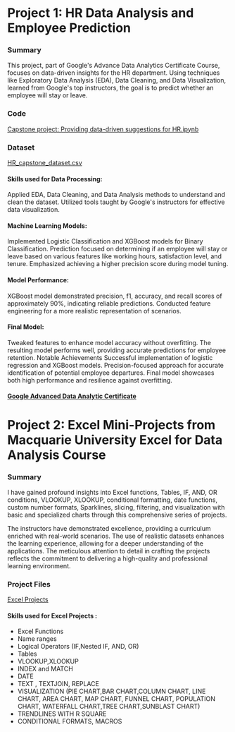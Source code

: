 # Project 1: HR Data Analysis and Employee Prediction

### Summary
This project, part of Google's Advance Data Analytics Certificate Course, focuses on data-driven insights for the HR department. Using techniques like Exploratory Data Analysis (EDA), Data Cleaning, and Data Visualization, learned from Google's top instructors, the goal is to predict whether an employee will stay or leave. 

### Code 
[Capstone project: Providing data-driven suggestions for HR.ipynb](https://github.com/Ospeto/PortfolioProjects/blob/c3447f117b3504f0b4a2217a6c93a6ee5c6fb5af/Python%20Projects/Capstone%20project%3A%20Providing%20data-driven%20suggestions%20for%20HR.ipynb)

### Dataset
[HR_capstone_dataset.csv](https://github.com/Ospeto/PortfolioProjects/blob/c3447f117b3504f0b4a2217a6c93a6ee5c6fb5af/Python%20Projects/HR_capstone_dataset.csv)

#### Skills used for Data Processing:

Applied EDA, Data Cleaning, and Data Analysis methods to understand and clean the dataset.
Utilized tools taught by Google's instructors for effective data visualization.

#### Machine Learning Models:
Implemented Logistic Classification and XGBoost models for Binary Classification.
Prediction focused on determining if an employee will stay or leave based on various features like working hours, satisfaction level, and tenure.
Emphasized achieving a higher precision score during model tuning.

#### Model Performance:
XGBoost model demonstrated precision, f1, accuracy, and recall scores of approximately 90%, indicating reliable predictions.
Conducted feature engineering for a more realistic representation of scenarios.

#### Final Model:
Tweaked features to enhance model accuracy without overfitting.
The resulting model performs well, providing accurate predictions for employee retention.
Notable Achievements
Successful implementation of logistic regression and XGBoost models.
Precision-focused approach for accurate identification of potential employee departures.
Final model showcases both high performance and resilience against overfitting.

#### [Google Advanced Data Analytic Certificate](https://github.com/Ospeto/PortfolioProjects/blob/b3e1b58dc73fcec827c1f70c171170a3c8cafeaf/Certificates/Advanced%20Data%20Analytic.pdf)

# Project 2: Excel Mini-Projects from Macquarie University Excel for Data Analysis Course

### Summary
I have gained profound insights into Excel functions, Tables, IF, AND, OR conditions, VLOOKUP, XLOOKUP, conditional formatting, date functions, custom number formats, Sparklines, slicing, filtering, and visualization with basic and specialized charts through this comprehensive series of projects.

The instructors have demonstrated excellence, providing a curriculum enriched with real-world scenarios. The use of realistic datasets enhances the learning experience, allowing for a deeper understanding of the applications. The meticulous attention to detail in crafting the projects reflects the commitment to delivering a high-quality and professional learning environment.

### Project Files  
[Excel Projects](https://github.com/Ospeto/PortfolioProjects/tree/d08bc4e92857c3da1cf879c94b43283bbf9b7094/Porfolio%20Excel)

#### Skills used for Excel Projects :

- Excel Functions
- Name ranges
- Logical Operators (IF,Nested IF, AND, OR)
- Tables
- VLOOKUP,XLOOKUP
- INDEX and MATCH
- DATE
- TEXT , TEXTJOIN, REPLACE
- VISUALIZATION (PIE CHART,BAR CHART,COLUMN CHART, LINE CHART, AREA CHART, MAP CHART, FUNNEL CHART, POPULATION CHART, WATERFALL CHART,TREE CHART,SUNBLAST CHART)
- TRENDLINES WITH R SQUARE
- CONDITIONAL FORMATS, MACROS



